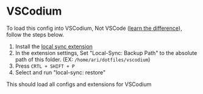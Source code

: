 # VSCodium

To load this config into VSCodium, Not VSCode ([learn the difference](https://vscodium.com/)), follow the steps below.

1. Install the [local sync extension](https://open-vsx.org/extension/anweber/local-sync)
2. In the extension settings, Set "Local-Sync: Backup Path" to the absolute path of this folder. (EX: `/home/ari/dotfiles/vscodium`)
3. Press `CRTL + SHIFT + P`
4. Select and run "local-sync: restore"

This should load all configs and extensions for VSCodium